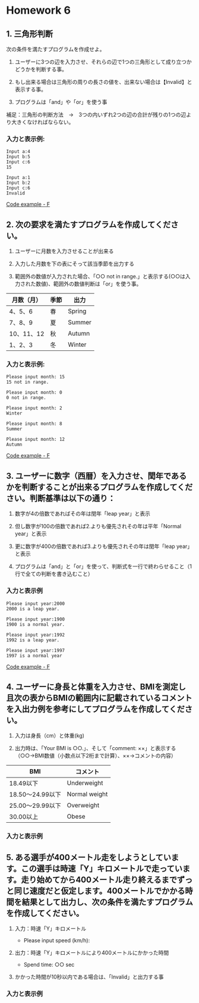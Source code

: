 # Homework 6

## 1. 三角形判断
次の条件を満たすプログラムを作成せよ。 

1. ユーザーに3つの辺を入力させ、それらの辺で1つの三角形として成り立つかどうかを判断する事。
     
2. もし出来る場合は三角形の周りの長さの値を、出来ない場合は【Invalid】と表示する事。
    
3. プログラムは「and」や「or」を使う事
    
補足：三角形の判断方法　→　3つの内いずれ2つの辺の合計が残りの1つの辺より大きくなければならない。 

### 入力と表示例:

```
Input a:4
Input b:5
Input c:6
15

Input a:1
Input b:2
Input c:6
Invalid
```

[Code example - F]()

## 2. 次の要求を満たすプログラムを作成してください。

1. ユーザーに月数を入力させることが出来る

2. 入力した月数を下の表にそって該当季節を出力する

3. 範囲外の数値が入力された場合、「○○ not in range.」と表示する(○○は入力された数値)、範囲外の数値判断は「or」を使う事。
  
| 月数（月） | 季節 | 出力 |
| -------- | -------- | -------- |
| 4、5、6 | 春 | Spring |
| 7、8、9 | 夏 | Summer |
| 10、11、12 | 秋 | Autumn |
| 1、2、3 | 冬 | Winter |
        

### 入力と表示例:

```
Please input month: 15
15 not in range.

Please input month: 0
0 not in range.

Please input month: 2
Winter

Please input month: 8
Summer

Please input month: 12
Autumn

```

[Code example - F]()

## 3. ユーザーに数字（西暦）を入力させ、閏年であるかを判断することが出来るプログラムを作成してください。判断基準は以下の通り：

1. 数字が4の倍数であればその年は閏年「leap year」と表示

2. 但し数字が100の倍数であれば2.よりも優先されその年は平年「Normal year」と表示

3. 更に数字が400の倍数であれば3.よりも優先されその年は閏年「leap year」と表示

4. プログラムは「and」と「or」を使って、判断式を一行で終わらせること（1行で全ての判断を書き込むこと）

### 入力と表示例

```
Please input year:2000
2000 is a leap year.

Please input year:1900
1900 is a normal year.

Please input year:1992
1992 is a leap year.

Please input year:1997
1997 is a normal year

```

[Code example - F]()


## 4. ユーザーに身長と体重を入力させ、BMIを測定し且次の表からBMIの範囲内に記載されているコメントを入出力例を参考にしてプログラムを作成してください。

1. 入力は身長（cm）と体重(kg)

2. 出力時は、「Your BMI is ○○.」、そして「comment: ××」と表示する（○○→BMI数値（小数点以下2桁まで計算）、××→コメントの内容）

| BMI | コメント |
| -------- | -------- |
| 18.49以下 | Underweight |
| 18.50〜24.99以下 | Normal weight |
| 25.00〜29.99以下 | Overweight |
| 30.00以上 | Obese |


### 入力と表示例


## 5. ある選手が400メートル走をしようとしています。この選手は時速「Y」キロメートルで走っています。走り始めてから400メートル走り終えるまでずっと同じ速度だと仮定します。400メートルでかかる時間を結果として出力し、次の条件を満たすプログラムを作成してください。

1. 入力：時速「Y」キロメートル
     - Please input speed (km/h):
     
2. 出力：時速「Y」キロメートルにより400メートルにかかった時間
     - Spend time: ○○ sec
     
3. かかった時間が10秒以内である場合は、「Invalid」と出力する事

### 入力と表示例

